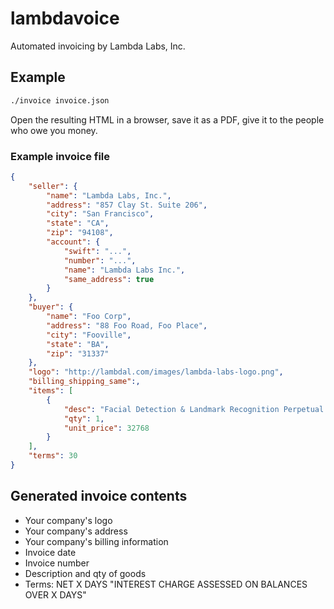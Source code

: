 lambdavoice
===========

Automated invoicing by Lambda Labs, Inc.

## Example 

```bash
./invoice invoice.json
```

Open the resulting HTML in a browser, save it as a PDF, give it to the people
who owe you money.

### Example invoice file

```json
{
    "seller": {
        "name": "Lambda Labs, Inc.",
        "address": "857 Clay St. Suite 206",
        "city": "San Francisco",
        "state": "CA",
        "zip": "94108",
        "account": {
            "swift": "...",
            "number": "...",
            "name": "Lambda Labs Inc.",
            "same_address": true
        }
    },
    "buyer": {
        "name": "Foo Corp",
        "address": "88 Foo Road, Foo Place",
        "city": "Fooville",
        "state": "BA",
        "zip": "31337"
    },
    "logo": "http://lambdal.com/images/lambda-labs-logo.png",
    "billing_shipping_same":,
    "items": [
        {
            "desc": "Facial Detection & Landmark Recognition Perpetual License",
            "qty": 1,
            "unit_price": 32768
        }
    ],
    "terms": 30
}
```

## Generated invoice contents

- Your company's logo
- Your company's address
- Your company's billing information
- Invoice date
- Invoice number
- Description and qty of goods
- Terms: NET X DAYS "INTEREST CHARGE ASSESSED ON BALANCES OVER X DAYS"
